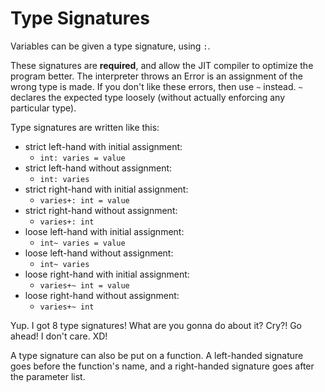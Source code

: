 
# Type Signatures
Variables can be given a type signature, using `:`.

These signatures are **required**, and allow the JIT compiler to optimize the program better. The interpreter throws an Error is an assignment of the wrong type is made. If you don't like these errors, then use `~` instead. `~` declares the expected type loosely (without actually enforcing any particular type).

Type signatures are written like this:
* strict left-hand with initial assignment:
    * `int: varies = value`
* strict left-hand without assignment:
    * `int: varies`
* strict right-hand with initial assignment:
    * `varies+: int = value`
* strict right-hand without assignment:
    * `varies+: int`
* loose left-hand with initial assignment:
    * `int~ varies = value`
* loose left-hand without assignment:
    * `int~ varies`
* loose right-hand with initial assignment:
    * `varies+~ int = value`
* loose right-hand without assignment:
    * `varies+~ int`

Yup. I got 8 type signatures! What are you gonna do about it? Cry?! Go ahead! I don't care. XD!

A type signature can also be put on a function. A left-handed signature goes before the function's name, and a right-handed signature goes after the parameter list.








